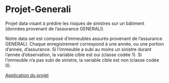 # Projet-Generali

Projet data visant à prédire les risques de sinistres sur un bâtiment (données provenant de l’assurance GENERALI).

Notre data set est composé d’immeubles assurés provenant de l’assurance GENERALI. Chaque enregistrement correspond
à une année, ou une portion d’année, d’assurance. Si l’immeuble a subi au moins un sinistre durant l’année d’observation,
la variable cible est oui (classe codée 1). Si l’immeuble n’a pas subi de sinistre, la variable cible est non (classe codée 0).

[Application du projet](https://share.streamlit.io/maximeleclerc60/generali-streamlit/main/streamprojet.py)
